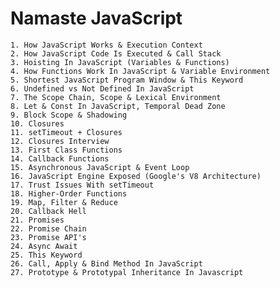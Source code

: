# Namaste JavaScript
    1. How JavaScript Works & Execution Context
    2. How JavaScript Code Is Executed & Call Stack
    3. Hoisting In JavaScript (Variables & Functions)
    4. How Functions Work In JavaScript & Variable Environment
    5. Shortest JavaScript Program Window & This Keyword
    6. Undefined vs Not Defined In JavaScript
    7. The Scope Chain, Scope & Lexical Environment
    8. Let & Const In JavaScript, Temporal Dead Zone
    9. Block Scope & Shadowing
    10. Closures
    11. setTimeout + Closures
    12. Closures Interview
    13. First Class Functions
    14. Callback Functions
    15. Asynchronous JavaScript & Event Loop
    16. JavaScript Engine Exposed (Google's V8 Architecture)
    17. Trust Issues With setTimeout
    18. Higher-Order Functions
    19. Map, Filter & Reduce
    20. Callback Hell
    21. Promises
    22. Promise Chain
    23. Promise API's
    24. Async Await
    25. This Keyword
    26. Call, Apply & Bind Method In JavaScript
    27. Prototype & Prototypal Inheritance In Javascript